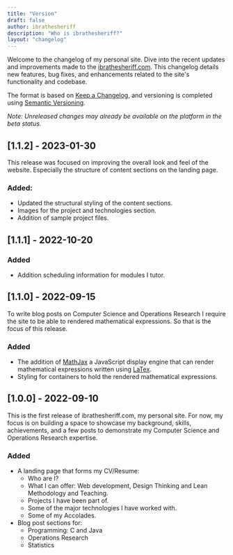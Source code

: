 ```yaml
---
title: "Version"
draft: false
author: ibrathesheriff
description: "Who is ibrathesheriff?"
layout: "changelog"
---
```

Welcome to the changelog of my personal site. Dive into the recent updates and improvements made to the [ibrathesheriff.com](https://ibrathesheriff.com/). This changelog details new features, bug fixes, and enhancements related to the site's functionality and codebase.

The format is based on [Keep a Changelog](https://keepachangelog.com/en/1.1.0/), and versioning is completed using [Semantic Versioning](https://semver.org/spec/v2.0.0.html).

*Note: Unreleased changes may already be available on the platform in the beta status.*

## [1.1.2] - 2023-01-30
This release was focused on improving the overall look and feel of the website. Especially the structure of content sections on the landing page.

### Added:
+ Updated the structural styling of the content sections.
+ Images for the project and technologies section.
+ Addition of sample project files.

## [1.1.1] - 2022-10-20

### Added
+ Addition scheduling information for modules I tutor.

## [1.1.0] - 2022-09-15
To write blog posts on Computer Science and Operations Research I require the site to be able to rendered mathematical expressions. So that is the focus of this release.

### Added
+ The addition of [MathJax](https://www.mathjax.org/) a JavaScript display engine that can render mathematical expressions written using [LaTex](https://www.latex-project.org/).
+ Styling for containers to hold the rendered mathematical expressions.

## [1.0.0] - 2022-09-10
This is the first release of ibrathesheriff.com, my personal site. For now, my focus is on building a space to showcase my background, skills, achievements, and a few posts to demonstrate my Computer Science and Operations Research expertise.

### Added
+ A landing page that forms my CV/Resume:
    - Who are I?
    - What I can offer: Web development, Design Thinking and Lean Methodology and Teaching.
    - Projects I have been part of.
    - Some of the major technologies I have worked with.
    - Some of my Accolades.
+ Blog post sections for:
    - Programming: C and Java
    - Operations Research
    - Statistics